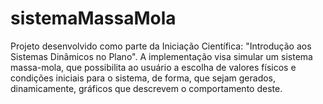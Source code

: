 # sistemaMassaMola
Projeto desenvolvido como parte da Iniciação Científica: "Introdução aos Sistemas Dinâmicos no Plano". A implementação visa simular um sistema massa-mola, que possibilita ao usuário a escolha de valores físicos e condições iniciais para o sistema, de forma, que sejam gerados, dinamicamente, gráficos que descrevem o comportamento deste.
